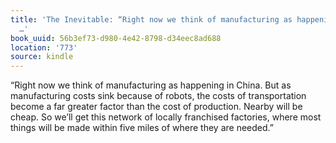 ```yaml
---
title: 'The Inevitable: “Right now we think of manufacturing as happening in China.
  …'
book_uuid: 56b3ef73-d980-4e42-8798-d34eec8ad688
location: '773'
source: kindle
---
```


“Right now we think of manufacturing as happening in China. But as manufacturing costs sink because of robots, the costs of transportation become a far greater factor than the cost of production. Nearby will be cheap. So we’ll get this network of locally franchised factories, where most things will be made within five miles of where they are needed.”